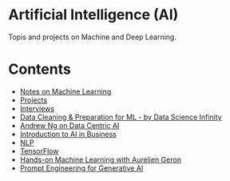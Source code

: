 # Artificial Intelligence (AI)

Topis and projects on Machine and Deep Learning.


Contents 
=======================

* [Notes on Machine Learning](https://github.com/dimi-fn/Various-Data-Science-Scripts/blob/main/AI/Notes.md)
* [Projects](https://github.com/dimi-fn/Various-Data-Science-Scripts/tree/main/Projects)
* [Interviews](https://github.com/dimi-fn/Various-Data-Science-Scripts/tree/main/AI/Interviews)    
* [Data Cleaning & Preparation for ML - by Data Science Infinity](https://github.com/dimi-fn/Various-Data-Science-Scripts/blob/main/AI/Resources/Data_prep_cleaning_for_ML.pdf)
* [Andrew Ng on Data Centric AI](https://github.com/dimi-fn/Various-Data-Science-Scripts/tree/main/AI/Andrew%20Ng%20on%20Data%20Centric%20AI)
* [Introduction to AI in Business](https://github.com/dimi-fn/Various-Data-Science-Scripts/tree/main/AI/Intro%20to%20AI%20in%20Business%20(Udacity))
* [NLP](https://github.com/dimi-fn/Various-Data-Science-Scripts/tree/main/AI/NLP)
* [TensorFlow](https://github.com/dimi-fn/Various-Data-Science-Scripts/tree/main/AI/TensorFlow)
* [Hands-on Machine Learning with Aurelien Geron](https://github.com/dimi-fn/Various-Data-Science-Scripts/tree/main/AI/Hands_on_ML)
* [Prompt Engineering for Generative AI]()

